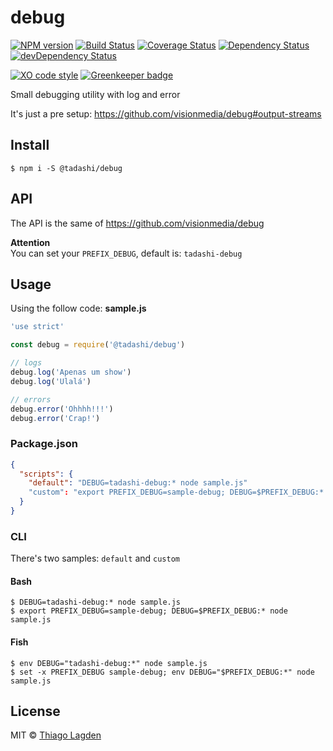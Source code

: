 # debug

[![NPM version][npm-img]][npm]
[![Build Status][ci-img]][ci]
[![Coverage Status][coveralls-img]][coveralls]
[![Dependency Status][dep-img]][dep]
[![devDependency Status][devDep-img]][devDep]

[![XO code style][xo-img]][xo]
[![Greenkeeper badge][greenkeeper-img]][greenkeeper]


[greenkeeper-img]: https://badges.greenkeeper.io/lagden/debug.svg
[greenkeeper]:     https://greenkeeper.io/
[npm-img]:         https://img.shields.io/npm/v/@tadashi/debug.svg
[npm]:             https://www.npmjs.com/package/@tadashi/debug
[ci-img]:          https://travis-ci.org/lagden/debug.svg
[ci]:              https://travis-ci.org/lagden/debug
[coveralls-img]:   https://coveralls.io/repos/github/lagden/debug/badge.svg?branch=master
[coveralls]:       https://coveralls.io/github/lagden/debug?branch=master
[dep-img]:         https://david-dm.org/lagden/debug.svg
[dep]:             https://david-dm.org/lagden/debug
[devDep-img]:      https://david-dm.org/lagden/debug/dev-status.svg
[devDep]:          https://david-dm.org/lagden/debug#info=devDependencies
[xo-img]:          https://img.shields.io/badge/code_style-XO-5ed9c7.svg
[xo]:              https://github.com/sindresorhus/xo


Small debugging utility with log and error

It's just a pre setup: https://github.com/visionmedia/debug#output-streams


## Install

```
$ npm i -S @tadashi/debug
```


## API

The API is the same of https://github.com/visionmedia/debug

**Attention**  
You can set your `PREFIX_DEBUG`, default is: `tadashi-debug`


## Usage

Using the follow code: **sample.js**

```js
'use strict'

const debug = require('@tadashi/debug')

// logs
debug.log('Apenas um show')
debug.log('Ulalá')

// errors
debug.error('Ohhhh!!!')
debug.error('Crap!')
```


### Package.json

```json
{
  "scripts": {
    "default": "DEBUG=tadashi-debug:* node sample.js"
    "custom": "export PREFIX_DEBUG=sample-debug; DEBUG=$PREFIX_DEBUG:* node sample.js"
  }
}
```

### CLI

There's two samples: `default` and `custom`


#### Bash

```
$ DEBUG=tadashi-debug:* node sample.js
$ export PREFIX_DEBUG=sample-debug; DEBUG=$PREFIX_DEBUG:* node sample.js
```


#### Fish

```
$ env DEBUG="tadashi-debug:*" node sample.js
$ set -x PREFIX_DEBUG sample-debug; env DEBUG="$PREFIX_DEBUG:*" node sample.js
```


## License

MIT © [Thiago Lagden](http://lagden.in)
